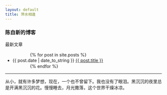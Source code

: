 ```yaml
---
layout: default
title: 萍水相逢
---
```


### 陈自新的博客

<p>最新文章</p>

<ul>
　　　　{% for post in site.posts %}
　　　　　　<li>{{ post.date | date_to_string }} <a href="{{ site.baseurl }}{{ post.url }}">{{ post.title }}</a></li>
　　　　{% endfor %}
</ul>

----

从小，就有许多梦想，现在，一个也不曾留下。我也没有了眼泪。黑沉沉的夜里总是开满黑沉沉的花。慢慢睡去，月光撒落，这个世界干燥冰凉。